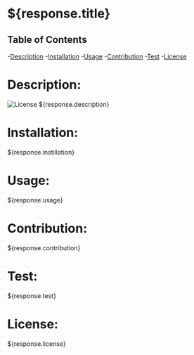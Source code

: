 # ${response.title}
  
## Table of Contents
-[Description](#description)
-[Installation](#installation)
-[Usage](#usage)
-[Contribution](#contribution)
-[Test](#test)
-[License](#license)

# Description:
![License](https://img.shields.io/badge/License-${response.license}-blueviolet "License Badge")
  ${response.description}
# Installation:
  ${response.instillation}
# Usage:
  ${response.usage}
# Contribution:
  ${response.contribution}
# Test:
  ${response.test}
# License:
   ${response.license}